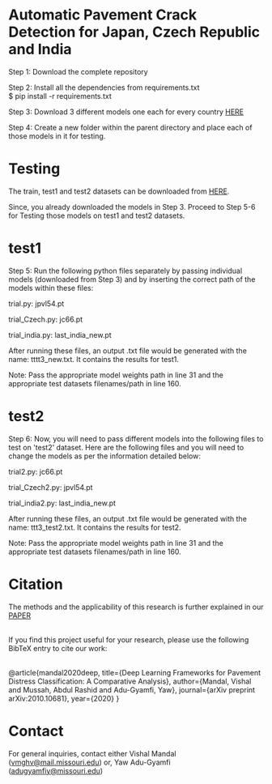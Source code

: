 # Automatic Pavement Crack Detection for Japan, Czech Republic and India

Step 1: Download the complete repository 

Step 2: Install all the dependencies from requirements.txt
</br>
$ pip install -r requirements.txt

Step 3: Download 3 different models one each for every country [HERE](https://drive.google.com/drive/folders/1__WPNp2PFkZf0pbGwnCValb58Mc4DKYD)

Step 4: Create a new folder within the parent directory and place each of those models in it for testing.

# Testing

The train, test1 and test2 datasets can be downloaded from [HERE](https://github.com/sekilab/RoadDamageDetector).

Since, you already downloaded the models in Step 3. Proceed to Step 5-6 for Testing those models on test1 and test2 datasets.

# test1

Step 5: Run the following python files separately by passing individual models (downloaded from Step 3) and by inserting the correct path of the models within these files:

trial.py: jpvl54.pt
</br>

trial_Czech.py:  jc66.pt
</br>

trial_india.py: last_india_new.pt
</br>

After running these files, an output .txt file would be generated with the name: tttt3_new.txt. It contains the results for test1. 
</br>

Note: Pass the appropriate model weights path in line 31 and the appropriate test datasets filenames/path in line 160.

# test2

Step 6: Now, you will need to pass different models into the following files to test on 'test2' dataset. Here are the following files and you will need to change the models as per the information detailed below:

trial2.py: jc66.pt
</br>

trial_Czech2.py:  jpvl54.pt
</br>

trial_india2.py: last_india_new.pt
</br>

After running these files, an output .txt file would be generated with the name: ttt3_test2.txt. It contains the results for test2.
</br>

Note: Pass the appropriate model weights path in line 31 and the appropriate test datasets filenames/path in line 160.

# Citation

The methods and the applicability of this research is further explained in our [PAPER](https://arxiv.org/abs/2010.10681) 
</br>
</br>

If you find this project useful for your research, please use the following BibTeX entry to cite our work:
</br>
</br>

@article{mandal2020deep,
  title={Deep Learning Frameworks for Pavement Distress Classification: A Comparative Analysis},
  author={Mandal, Vishal and Mussah, Abdul Rashid and Adu-Gyamfi, Yaw},
  journal={arXiv preprint arXiv:2010.10681},
  year={2020}
}
 
# Contact

For general inquiries, contact either Vishal Mandal (vmghv@mail.missouri.edu) or, Yaw Adu-Gyamfi (adugyamfiy@missouri.edu)


